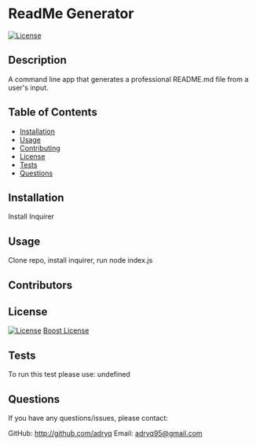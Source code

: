 # ReadMe Generator
  [![License](https://img.shields.io/badge/License-Boost_1.0-lightblue.svg)](https://www.boost.org/LICENSE_1_0.txt)
  
  ## Description
  A command line app that generates a professional README.md file from a user's input.

  ## Table of Contents
  - [Installation](#Installation)
  - [Usage](#Usage)
  - [Contributing](#Contributing)
  - [License](#License)
  - [Tests](#Tests)
  - [Questions](#Questions)

  ## Installation
  Install Inquirer

  ## Usage
  Clone repo, install inquirer, run node index.js

  ## Contributors
  

  ## License
  [![License](https://img.shields.io/badge/License-Boost_1.0-lightblue.svg)](https://www.boost.org/LICENSE_1_0.txt)
  [Boost License](https://choosealicense.com/licenses/bsl-1.0/)


  ## Tests
  To run this test please use:
  undefined

  ## Questions
  
  If you have any questions/issues, please contact:
  
  GitHub: http://github.com/adryq
  Email: adryq95@gmail.com
